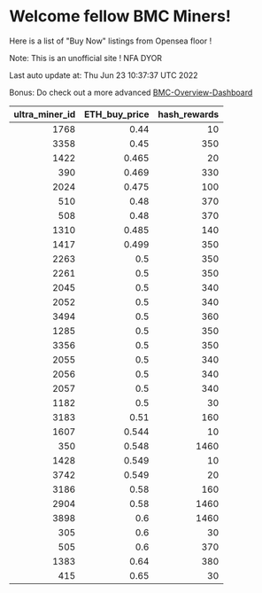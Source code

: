 # Welcome fellow BMC Miners!
Here is a list of "Buy Now" listings from Opensea floor !

Note: This is an unofficial site ! NFA DYOR

Last auto update at: Thu Jun 23 10:37:37 UTC 2022

Bonus: Do check out a more advanced [BMC-Overview-Dashboard](https://dune.com/defifunk/BMC-Overview-Dashboard)


|   ultra_miner_id |   ETH_buy_price |   hash_rewards |
|-----------------:|----------------:|---------------:|
|             1768 |           0.44  |             10 |
|             3358 |           0.45  |            350 |
|             1422 |           0.465 |             20 |
|              390 |           0.469 |            330 |
|             2024 |           0.475 |            100 |
|              510 |           0.48  |            370 |
|              508 |           0.48  |            370 |
|             1310 |           0.485 |            140 |
|             1417 |           0.499 |            350 |
|             2263 |           0.5   |            350 |
|             2261 |           0.5   |            350 |
|             2045 |           0.5   |            340 |
|             2052 |           0.5   |            340 |
|             3494 |           0.5   |            360 |
|             1285 |           0.5   |            350 |
|             3356 |           0.5   |            350 |
|             2055 |           0.5   |            340 |
|             2056 |           0.5   |            340 |
|             2057 |           0.5   |            340 |
|             1182 |           0.5   |             30 |
|             3183 |           0.51  |            160 |
|             1607 |           0.544 |             10 |
|              350 |           0.548 |           1460 |
|             1428 |           0.549 |             10 |
|             3742 |           0.549 |             20 |
|             3186 |           0.58  |            160 |
|             2904 |           0.58  |           1460 |
|             3898 |           0.6   |           1460 |
|              305 |           0.6   |             30 |
|              505 |           0.6   |            370 |
|             1383 |           0.64  |            380 |
|              415 |           0.65  |             30 |